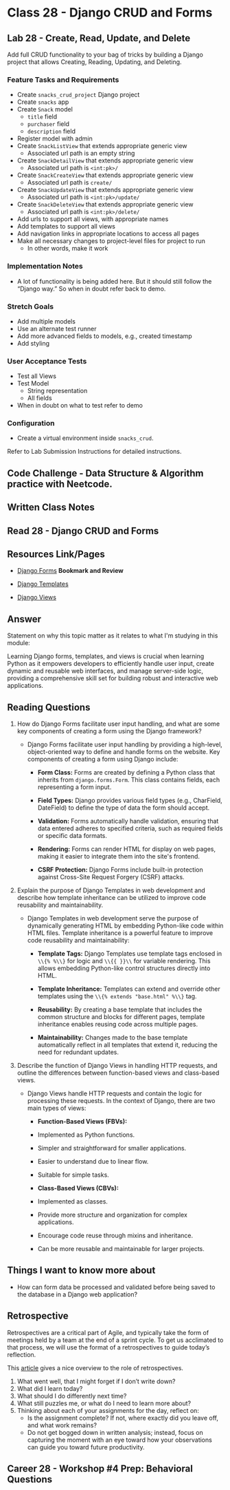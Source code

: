 # Class 28 - Django CRUD and Forms

## Lab 28 - Create, Read, Update, and Delete

Add full CRUD functionality to your bag of tricks by building a Django project that allows Creating, Reading, Updating, and Deleting.

### Feature Tasks and Requirements

- Create `snacks_crud_project` Django project
- Create `snacks` app
- Create `Snack` model
  - `title` field
  - `purchaser` field
  - `description` field
- Register model with admin
- Create `SnackListView` that extends appropriate generic view
  - Associated url path is an empty string
- Create `SnackDetailView` that extends appropriate generic view
  - Associated url path is `<int:pk>/`
- Create `SnackCreateView` that extends appropriate generic view
  - Associated url path is `create/`
- Create `SnackUpdateView` that extends appropriate generic view
  - Associated url path is `<int:pk>/update/`
- Create `SnackDeleteView` that extends appropriate generic view
  - Associated url path is `<int:pk>/delete/`
- Add urls to support all views, with appropriate names
- Add templates to support all views
- Add navigation links in appropriate locations to access all pages
- Make all necessary changes to project-level files for project to run
  - In other words, make it work

### Implementation Notes

- A lot of functionality is being added here. But it should still follow the “Django way.” So when in doubt refer back to demo.

### Stretch Goals

- Add multiple models
- Use an alternate test runner
- Add more advanced fields to models, e.g., created timestamp
- Add styling

### User Acceptance Tests

- Test all Views
- Test Model
  - String representation
  - All fields
- When in doubt on what to test refer to demo

### Configuration

- Create a virtual environment inside `snacks_crud`.

Refer to Lab Submission Instructions for detailed instructions.

## Code Challenge - Data Structure & Algorithm practice with Neetcode.

## Written Class Notes

## Read 28 - Django CRUD and Forms

## Resources Link/Pages

- [Django Forms](https://developer.mozilla.org/en-US/docs/Learn/Server-side/Django/Forms)
  **Bookmark and Review**

- [Django Templates](https://developer.mozilla.org/en-US/docs/Learn/Server-side/Django/Home_page)
- [Django Views](https://developer.mozilla.org/en-US/docs/Learn/Server-side/Django/Generic_views)

## Answer

Statement on why this topic matter as it relates to what I'm studying in this module:

Learning Django forms, templates, and views is crucial when learning Python as it empowers developers to efficiently handle user input, create dynamic and reusable web interfaces, and manage server-side logic, providing a comprehensive skill set for building robust and interactive web applications.

## Reading Questions

1. How do Django Forms facilitate user input handling, and what are some key components of creating a form using the Django framework?

   - Django Forms facilitate user input handling by providing a high-level, object-oriented way to define and handle forms on the website. Key components of creating a form using Django include:

     - **Form Class:** Forms are created by defining a Python class that inherits from `django.forms.Form`. This class contains fields, each representing a form input.

     - **Field Types:** Django provides various field types (e.g., CharField, DateField) to define the type of data the form should accept.

     - **Validation:** Forms automatically handle validation, ensuring that data entered adheres to specified criteria, such as required fields or specific data formats.

     - **Rendering:** Forms can render HTML for display on web pages, making it easier to integrate them into the site's frontend.

     - **CSRF Protection:** Django Forms include built-in protection against Cross-Site Request Forgery (CSRF) attacks.

2. Explain the purpose of Django Templates in web development and describe how template inheritance can be utilized to improve code reusability and maintainability.

   - Django Templates in web development serve the purpose of dynamically generating HTML by embedding Python-like code within HTML files. Template inheritance is a powerful feature to improve code reusability and maintainability:

     - **Template Tags:** Django Templates use template tags enclosed in `\\{% %\\}` for logic and `\\{{ }}\\` for variable rendering. This allows embedding Python-like control structures directly into HTML.

     - **Template Inheritance:** Templates can extend and override other templates using the `\\{% extends "base.html" %\\}` tag.

     - **Reusability:** By creating a base template that includes the common structure and blocks for different pages, template inheritance enables reusing code across multiple pages.

     - **Maintainability:** Changes made to the base template automatically reflect in all templates that extend it, reducing the need for redundant updates.

3. Describe the function of Django Views in handling HTTP requests, and outline the differences between function-based views and class-based views.

   - Django Views handle HTTP requests and contain the logic for processing these requests. In the context of Django, there are two main types of views:

     - **Function-Based Views (FBVs):**
     - Implemented as Python functions.
     - Simpler and straightforward for smaller applications.
     - Easier to understand due to linear flow.
     - Suitable for simple tasks.

     - **Class-Based Views (CBVs):**
     - Implemented as classes.
     - Provide more structure and organization for complex applications.
     - Encourage code reuse through mixins and inheritance.
     - Can be more reusable and maintainable for larger projects.

## Things I want to know more about

- How can form data be processed and validated before being saved to the database in a Django web application?

## Retrospective

Retrospectives are a critical part of Agile, and typically take the form of meetings held by a team at the end of a sprint cycle. To get us acclimated to that process, we will use the format of a retrospectives to guide today’s reflection.

This [article](https://www.benlinders.com/2013/which-questions-do-you-ask-in-retrospectives/) gives a nice overview to the role of retrospectives.

1. What went well, that I might forget if I don’t write down?
2. What did I learn today?
3. What should I do differently next time?
4. What still puzzles me, or what do I need to learn more about?
5. Thinking about each of your assignments for the day, reflect on:
   - Is the assignment complete? If not, where exactly did you leave off, and what work remains?
   - Do not get bogged down in written analysis; instead, focus on capturing the moment with an eye toward how your observations can guide you toward future productivity.

## Career 28 - Workshop #4 Prep: Behavioral Questions
